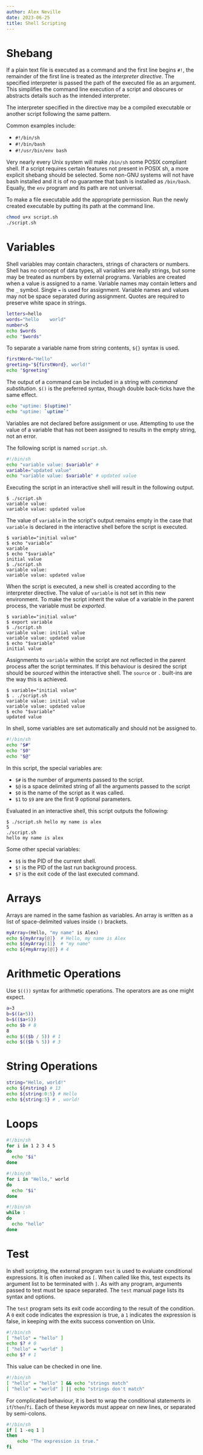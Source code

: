 ```yaml
---
author: Alex Neville
date: 2023-06-25
title: Shell Scripting
---
```


# Shebang

If a plain text file is executed as a command and the first line begins
`#!`, the remainder of the first line is treated as the _interpreter
directive_. The specified interpreter is passed the path of the executed
file as an argument. This simplifies the command line execution of a
script and obscures or abstracts details such as the intended
interpreter.

The interpreter specified in the directive may be a compiled executable
or another script following the same pattern.

Common examples include:

- `#!/bin/sh`
- `#!/bin/bash`
- `#!/usr/bin/env bash`

Very nearly every Unix system will make `/bin/sh` some POSIX compliant
shell. If a script requires certain features not present in POSIX sh, a
more explicit shebang should be selected. Some non-GNU systems will not
have bash installed and it is of no guarantee that bash is installed as
`/bin/bash`. Equally, the `env` program and its path are not universal.

To make a file executable add the appropriate permission. Run the newly
created executable by putting its path at the command line.

```sh
chmod u+x script.sh
./script.sh
```

# Variables

Shell variables may contain characters, strings of characters or
numbers. Shell has no concept of data types, all variables are really
strings, but some may be treated as numbers by external programs.
Variables are created when a value is assigned to a name. Variable names
may contain letters and the `_` symbol. Single `=` is used for
assignment. Variable names and values may not be space separated during
assignment. Quotes are required to preserve white space in strings.

```sh
letters=hello
words="hello    world"
number=5
echo $words
echo "$words"
```

To separate a variable name from string contents, `${}` syntax is used.

```sh
firstWord="Hello"
greeting="${firstWord}, world!"
echo "$greeting"
```

The output of a command can be included in a string with _command
substitution_. `$()` is the preferred syntax, though double back-ticks
have the same effect.

```sh
echo "uptime: $(uptime)"
echo "uptime: `uptime`"
```

Variables are not declared before assignment or use. Attempting to use
the value of a variable that has not been assigned to results in the
empty string, not an error.

The following script is named `script.sh`.

```sh
#!/bin/sh
echo "variable value: $variable" #
variable="updated value"
echo "variable value: $variable" # updated value
```

Executing the script in an interactive shell will result in the
following output.

```language-plaintext
$ ./script.sh
variable value:
variable value: updated value
```

The value of `variable` in the script's output remains empty in the case
that `variable` is declared in the interactive shell before the script
is executed.

```language-plaintext
$ variable="initial value"
$ echo "variable"
variable
$ echo "$variable"
initial value
$ ./script.sh
variable value:
variable value: updated value
```

When the script is executed, a new shell is created according to the
interpreter directive. The value of `variable` is not set in this new
environment. To make the script inherit the value of a variable in the
parent process, the variable must be _exported_.

```language-plaintext
$ variable="initial value"
$ export variable
$ ./script.sh
variable value: initial value
variable value: updated value
$ echo "$variable"
initial value
```

Assignments to `variable` within the script are not reflected in the
parent process after the script terminates. If this behaviour is desired
the script should be _sourced_ within the interactive shell. The
`source` or `.` built-ins are the way this is achieved.

```language-plaintext
$ variable="initial value"
$ . ./script.sh
variable value: initial value
variable value: updated value
$ echo "$variable"
updated value
```

In shell, some variables are set automatically and should not be
assigned to.

```sh
#!/bin/sh
echo "$#"
echo "$0"
echo "$@"
```

In this script, the special variables are:

- `$#` is the number of arguments passed to the script.
- `$@` is a space delimited string of all the arguments passed to the
  script
- `$0` is the name of the script as it was called.
- `$1` to `$9` are are the first 9 optional parameters.

Evaluated in an interactive shell, this script outputs the following:

```language-plaintext
$ ./script.sh hello my name is alex
5
./script.sh
hello my name is alex
```

Some other special variables:

- `$$` is the PID of the current shell.
- `$!` is the PID of the last run background process.
- `$?` is the exit code of the last executed command.

# Arrays

Arrays are named in the same fashion as variables. An array is written
as a list of space-delimited values inside `()` brackets.

```sh
myArray=(Hello, "my name" is Alex)
echo ${myArray[@]}  # Hello, my name is Alex
echo ${myArray[1]}  # "my name"
echo ${#myArray[@]} # 4
```

# Arithmetic Operations

Use `$(())` syntax for arithmetic operations. The operators are as one
might expect.

```sh
a=3
b=$((a+5))
b=$(($a+5))
echo $b # 8
8
echo $(($b / 5)) # 1
echo $(($b % 5)) # 3
```

# String Operations

```sh
string="Hello, world!"
echo ${#string} # 13
echo ${string:0:5} # Hello
echo ${string:5} # , world!
```

# Loops

```sh
#!/bin/sh
for i in 1 2 3 4 5
do
  echo "$i"
done
```

```sh
#!/bin/sh
for i in "Hello," world
do
  echo "$i"
done
```

```sh
#!/bin/sh
while :
do
  echo "hello"
done
```

# Test

In shell scripting, the external program `test` is used to evaluate
conditional expressions. It is often invoked as `[`. When called like
this, test expects its argument list to be terminated with `]`. As with
any program, arguments passed to test must be space separated. The
`test` manual page lists its syntax and options.

The `test` program sets its exit code according to the result of the
condition. A `0` exit code indicates the expression is true, a `1`
indicates the expression is false, in keeping with the exits success
convention on Unix.

```sh
#!/bin/sh
[ "hello" = "hello" ]
echo $? # 0
[ "hello" = "world" ]
echo $? # 1
```

This value can be checked in one line.

```sh
#!/bin/sh
[ "hello" = "hello" ] && echo "strings match"
[ "hello" = "world" ] || echo "strings don't match"
```

For complicated behaviour, it is best to wrap the conditional statements
in `if`/`then`/`fi`. Each of these keywords must appear on new lines, or
separated by semi-colons.

```sh
#!/bin/sh
if [ 1 -eq 1 ]
then
    echo "The expression is true."
fi
```
